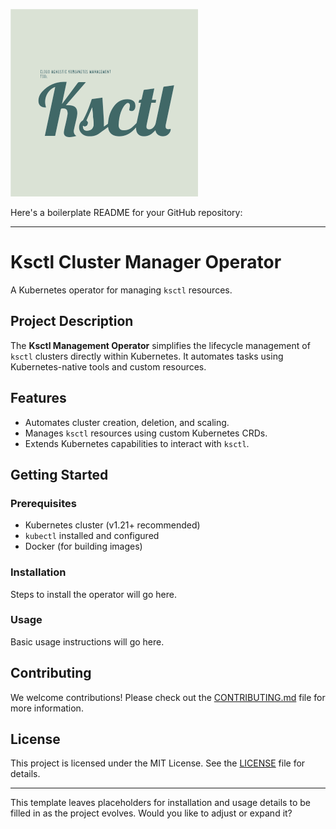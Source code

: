 ![CoverPage Social Media](https://raw.githubusercontent.com/ksctl/ksctl/refs/heads/main/img/cover.svg)

Here's a boilerplate README for your GitHub repository:  

---

# Ksctl Cluster Manager Operator

A Kubernetes operator for managing `ksctl` resources.

## Project Description

The **Ksctl Management Operator** simplifies the lifecycle management of `ksctl` clusters directly within Kubernetes. It automates tasks using Kubernetes-native tools and custom resources.

## Features

- Automates cluster creation, deletion, and scaling.
- Manages `ksctl` resources using custom Kubernetes CRDs.
- Extends Kubernetes capabilities to interact with `ksctl`.

## Getting Started

### Prerequisites

- Kubernetes cluster (v1.21+ recommended)
- `kubectl` installed and configured
- Docker (for building images)

### Installation

Steps to install the operator will go here.

### Usage

Basic usage instructions will go here.

## Contributing

We welcome contributions! Please check out the [CONTRIBUTING.md](CONTRIBUTING.md) file for more information.

## License

This project is licensed under the MIT License. See the [LICENSE](LICENSE) file for details.

---

This template leaves placeholders for installation and usage details to be filled in as the project evolves. Would you like to adjust or expand it?
